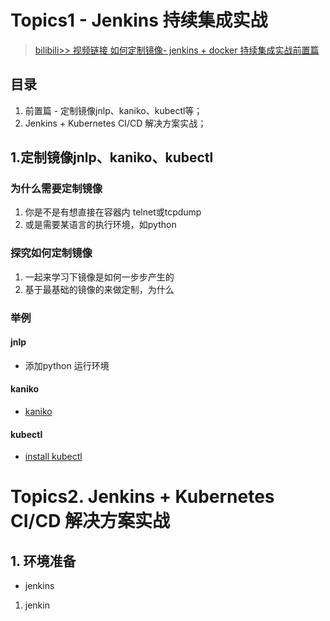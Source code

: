 

# Topics1 - Jenkins 持续集成实战

> [bilibili>> 视频链接 如何定制镜像- jenkins + docker 持续集成实战前置篇](https://www.bilibili.com/video/BV1zt4y1a7F1/)

## 目录
1. 前置篇 - 定制镜像jnlp、kaniko、kubectl等；
2. Jenkins + Kubernetes CI/CD 解决方案实战；

## 1.定制镜像jnlp、kaniko、kubectl

### 为什么需要定制镜像
1. 你是不是有想直接在容器内 telnet或tcpdump
2. 或是需要某语言的执行环境，如python

### 探究如何定制镜像
1. 一起来学习下镜像是如何一步步产生的
2. 基于最基础的镜像的来做定制，为什么

### 举例
#### jnlp
* 添加python 运行环境

#### kaniko
* [kaniko](https://github.com/GoogleContainerTools/kaniko)

#### kubectl
* [install kubectl](https://v1-16.docs.kubernetes.io/docs/tasks/tools/install-kubectl/)


# Topics2. Jenkins + Kubernetes CI/CD 解决方案实战

## 1. 环境准备
* jenkins 
1. jenkin

